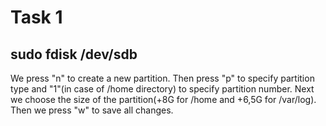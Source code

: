 # Task 1

## sudo fdisk /dev/sdb

We press "n" to create a new partition. Then press "p" to specify partition type and "1"(in case of /home directory) to specify partition number.
Next we choose the size of the partition(+8G for /home and +6,5G for /var/log).
Then we press "w" to save all changes.

